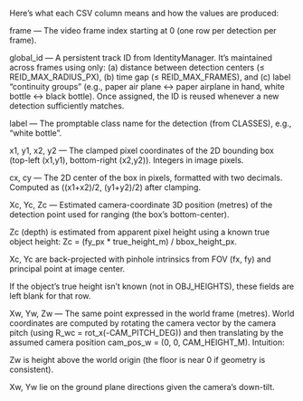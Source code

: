 Here’s what each CSV column means and how the values are produced:

frame — The video frame index starting at 0 (one row per detection per frame).

global_id — A persistent track ID from IdentityManager.
It’s maintained across frames using only: (a) distance between detection centers (≤ REID_MAX_RADIUS_PX), (b) time gap (≤ REID_MAX_FRAMES), and (c) label “continuity groups” (e.g., paper air plane ↔ paper airplane in hand, white bottle ↔ black bottle). Once assigned, the ID is reused whenever a new detection sufficiently matches.

label — The promptable class name for the detection (from CLASSES), e.g., “white bottle”.

x1, y1, x2, y2 — The clamped pixel coordinates of the 2D bounding box (top-left (x1,y1), bottom-right (x2,y2)). Integers in image pixels.

cx, cy — The 2D center of the box in pixels, formatted with two decimals.
Computed as ((x1+x2)/2, (y1+y2)/2) after clamping.

Xc, Yc, Zc — Estimated camera-coordinate 3D position (metres) of the detection point used for ranging (the box’s bottom-center).

Zc (depth) is estimated from apparent pixel height using a known true object height:
Zc = (fy_px \* true_height_m) / bbox_height_px.

Xc, Yc are back-projected with pinhole intrinsics from FOV (fx, fy) and principal point at image center.

If the object’s true height isn’t known (not in OBJ_HEIGHTS), these fields are left blank for that row.

Xw, Yw, Zw — The same point expressed in the world frame (metres).
World coordinates are computed by rotating the camera vector by the camera pitch (using R_wc = rot_x(-CAM_PITCH_DEG)) and then translating by the assumed camera position cam_pos_w = (0, 0, CAM_HEIGHT_M).
Intuition:

Zw is height above the world origin (the floor is near 0 if geometry is consistent).

Xw, Yw lie on the ground plane directions given the camera’s down-tilt.
